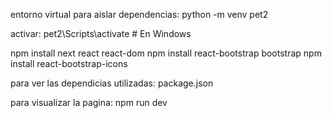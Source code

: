 entorno virtual para aislar dependencias:
python -m venv pet2

activar:
pet2\Scripts\activate  # En Windows

npm install next react react-dom
npm install react-bootstrap bootstrap
npm install react-bootstrap-icons

para ver las dependicias utilizadas:
package.json

para visualizar la pagina:
npm run dev